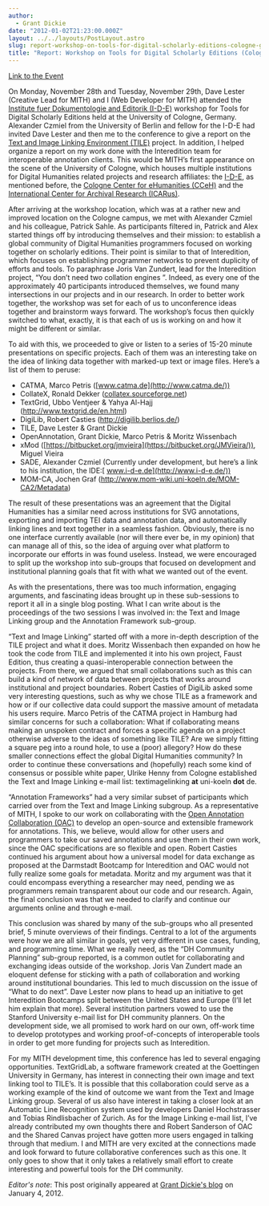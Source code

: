 ```yaml
---
author:
  - Grant Dickie
date: "2012-01-02T21:23:00.000Z"
layout: ../../layouts/PostLayout.astro
slug: report-workshop-on-tools-for-digital-scholarly-editions-cologne-germany
title: "Report: Workshop on Tools for Digital Scholarly Editions (Cologne, Germany)"
---
```


[Link to the Event](http://www.i-d-e.de/workshop-tools-for-the-digital-edition-2011)

On Monday, November 28th and Tuesday, November 29th, Dave Lester (Creative Lead for MITH) and I (Web Developer for MITH) attended the [Institute fuer Dokumentologie and Editorik (I-D-E)](http://www.i-d-e.de/) workshop for Tools for Digital Scholarly Editions held at the University of Cologne, Germany. Alexander Czmiel from the University of Berlin and fellow for the I-D-E had invited Dave Lester and then me to the conference to give a report on the [Text and Image Linking Environment (TILE)](http://mith.umd.edu/tile/) project. In addition, I helped organize a report on my work done with the Interedition team for interoperable annotation clients. This would be MITH’s first appearance on the scene of the University of Cologne, which houses multiple institutions for Digital Humanities related projects and research affiliates: the [I-D-E](http://www.i-d-e.de/), as mentioned before, the [Cologne Center for eHumanities (CCeH)](http://www.cceh.uni-koeln.de/) and the [International Center for Archival Research (ICARus)](http://www.icar-us.eu/).

After arriving at the workshop location, which was at a rather new and improved location on the Cologne campus, we met with Alexander Czmiel and his colleague, Patrick Sahle. As participants filtered in, Patrick and Alex started things off by introducing themselves and their mission: to establish a global community of Digital Humanities programmers focused on working together on scholarly editions. Their point is similar to that of Interedition, which focuses on establishing programmer networks to prevent duplicity of efforts and tools. To paraphrase Joris Van Zundert, lead for the Interedition project, “You don’t need two collation engines ”. Indeed, as every one of the approximately 40 participants introduced themselves, we found many intersections in our projects and in our research. In order to better work together, the workshop was set for each of us to unconference ideas together and brainstorm ways forward. The workshop’s focus then quickly switched to what, exactly, it is that each of us is working on and how it might be different or similar.

To aid with this, we proceeded to give or listen to a series of 15-20 minute presentations on specific projects. Each of them was an interesting take on the idea of linking data together with marked-up text or image files. Here’s a list of them to peruse:

- CATMA, Marco Petris ([www.catma.de](http://www.catma.de/))
- CollateX, Ronald Dekker ([collatex.sourceforge.net](http://collatex.sourceforge.net/))
- TextGrid, Ubbo Ventjeer & Yahya Al-Hajj (http://www.textgrid.de/en.html)
- DigiLib, Robert Casties (http://digilib.berlios.de/)
- TILE, Dave Lester & Grant Dickie
- OpenAnnotation, Grant Dickie, Marco Petris & Moritz Wissenbach
- xMod ([https://bitbucket.org/jmvieira](https://bitbucket.org/JMVieira/)), Miguel Vieira
- SADE, Alexander Czmiel (Currently under development, but here’s a link to his institution, the IDE:[ www.i-d-e.de](http://www.i-d-e.de/))
- MOM-CA, Jochen Graf (http://www.mom-wiki.uni-koeln.de/MOM-CA2/Metadata)

The result of these presentations was an agreement that the Digital Humanities has a similar need across institutions for SVG annotations, exporting and importing TEI data and annotation data, and automatically linking lines and text together in a seamless fashion. Obviously, there is no one interface currently available (nor will there ever be, in my opinion) that can manage all of this, so the idea of arguing over what platform to incorporate our efforts in was found useless. Instead, we were encouraged to split up the workshop into sub-groups that focused on development and institutional planning goals that fit with what we wanted out of the event.

As with the presentations, there was too much information, engaging arguments, and fascinating ideas brought up in these sub-sessions to report it all in a single blog posting. What I can write about is the proceedings of the two sessions I was involved in: the Text and Image Linking group and the Annotation Framework sub-group.

“Text and Image Linking” started off with a more in-depth description of the TILE project and what it does. Moritz Wissenbach then expanded on how he took the code from TILE and implemented it into his own project, Faust Edition, thus creating a quasi-interoperable connection between the projects. From there, we argued that small collaborations such as this can build a kind of network of data between projects that works around institutional and project boundaries. Robert Casties of DigiLib asked some very interesting questions, such as why we chose TILE as a framework and how or if our collective data could support the massive amount of metadata his users require. Marco Petris of the CATMA project in Hamburg had similar concerns for such a collaboration: What if collaborating means making an unspoken contract and forces a specific agenda on a project otherwise adverse to the ideas of something like TILE? Are we simply fitting a square peg into a round hole, to use a (poor) allegory? How do these smaller connections effect the global Digital Humanities community? In order to continue these conversations and (hopefully) reach some kind of consensus or possible white paper, Ulrike Henny from Cologne established the Text and Image Linking e-mail list: textimagelinking **at** uni-koeln **dot** de.

“Annotation Frameworks” had a very similar subset of participants which carried over from the Text and Image Linking subgroup. As a representative of MITH, I spoke to our work on collaborating with the [Open Annotation Collaboration (OAC)](http://www.openannotation.org/) to develop an open-source and extensible framework for annotations. This, we believe, would allow for other users and programmers to take our saved annotations and use them in their own work, since the OAC specifications are so flexible and open. Robert Casties continued his argument about how a universal model for data exchange as proposed at the Darmstadt Bootcamp for Interedition and OAC would not fully realize some goals for metadata. Moritz and my argument was that it could encompass everything a researcher may need, pending we as programmers remain transparent about our code and our research. Again, the final conclusion was that we needed to clarify and continue our arguments online and through e-mail.

This conclusion was shared by many of the sub-groups who all presented brief, 5 minute overviews of their findings. Central to a lot of the arguments were how we are all similar in goals, yet very different in use cases, funding, and programming time. What we really need, as the “DH Community Planning” sub-group reported, is a common outlet for collaborating and exchanging ideas outside of the workshop. Joris Van Zundert made an eloquent defense for sticking with a path of collaboration and working around institutional boundaries. This led to much discussion on the issue of “What to do next”. Dave Lester now plans to head up an initiative to get Interedition Bootcamps split between the United States and Europe (I’ll let him explain that more). Several institution partners vowed to use the Stanford University e-mail list for DH community planners. On the development side, we all promised to work hard on our own, off-work time to develop prototypes and working proof-of-concepts of interoperable tools in order to get more funding for projects such as Interedition.

For my MITH development time, this conference has led to several engaging opportunities. TextGridLab, a software framework created at the Goettingen University in Germany, has interest in connecting their own image and text linking tool to TILE’s. It is possible that this collaboration could serve as a working example of the kind of outcome we want from the Text and Image Linking group. Several of us also have interest in taking a closer look at an Automatic Line Recognition system used by developers Daniel Hochstrasser and Tobias Rindlisbacher of Zurich. As for the Image Linking e-mail list, I’ve already contributed my own thoughts there and Robert Sanderson of OAC and the Shared Canvas project have gotten more users engaged in talking through that medium. I and MITH are very excited at the connections made and look forward to future collaborative conferences such as this one. It only goes to show that it only takes a relatively small effort to create interesting and powerful tools for the DH community.

_Editor's note_: This post originally appeared at [Grant Dickie's blog](http://web.archive.org/web/20140119103801/http://grantdickie.com/) on January 4, 2012.
